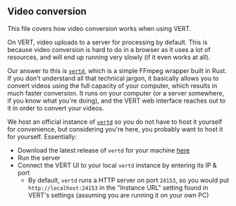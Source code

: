 ## Video conversion

This file covers how video conversion works when using VERT.

On VERT, video uploads to a server for processing by default. This is because video conversion is hard to do in a browser as it uses a lot of resources, and will end up running very slowly (if it even works at all).

Our answer to this is [`vertd`](https://github.com/VERT-sh/vertd), which is a simple FFmpeg wrapper built in Rust. If you don't understand all that technical jargon, it basically allows you to convert videos using the full capacity of your computer, which results in much faster conversion. It runs on your computer (or a server somewhere, if you know what you're doing), and the VERT web interface reaches out to it in order to convert your videos.

We host an official instance of [`vertd`](https://github.com/VERT-sh/vertd) so you do not have to host it yourself for convenience, but considering you're here, you probably want to host it for yourself. Essentially:

- Download the latest release of `vertd` for your machine [here](https://github.com/VERT-sh/vertd/releases)
- Run the server
- Connect the VERT UI to your local `vertd` instance by entering its IP & port
    - By default, `vertd` runs a HTTP server on port `24153`, so you would put `http://localhost:24153` in the "Instance URL" setting found in VERT's settings (assuming you are running it on your own PC)
